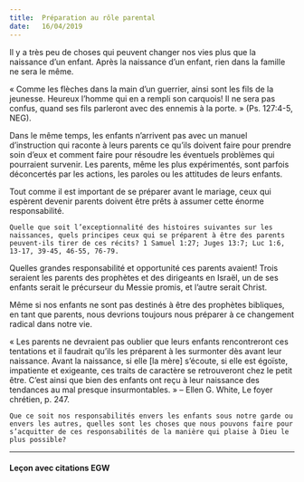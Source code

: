 ```yaml
---
title:  Préparation au rôle parental
date:   16/04/2019
---
```


Il y a très peu de choses qui peuvent changer nos vies plus que la naissance d’un enfant. Après la naissance d’un enfant, rien dans la famille ne sera le même.

« Comme les flèches dans la main d’un guerrier, ainsi sont les fils de la jeunesse. Heureux l’homme qui en a rempli son carquois! Il ne sera pas confus, quand ses fils parleront avec des ennemis à la porte. » (Ps. 127:4-5, NEG).

Dans le même temps, les enfants n’arrivent pas avec un manuel d’instruction qui raconte à leurs parents ce qu’ils doivent faire pour prendre soin d’eux et comment faire pour résoudre les éventuels problèmes qui pourraient survenir. Les parents, même les plus expérimentés, sont parfois déconcertés par les actions, les paroles ou les attitudes de leurs enfants.

Tout comme il est important de se préparer avant le mariage, ceux qui espèrent devenir parents doivent être prêts à assumer cette énorme responsabilité.

`Quelle que soit l’exceptionnalité des histoires suivantes sur les naissances, quels principes ceux qui se préparent à être des parents peuvent-ils tirer de ces récits? 1 Samuel 1:27; Juges 13:7; Luc 1:6, 13-17, 39-45, 46-55, 76-79.`

Quelles grandes responsabilité et opportunité ces parents avaient! Trois seraient les parents des prophètes et des dirigeants en Israël, un de ses enfants serait le précurseur du Messie promis, et l’autre serait Christ.

Même si nos enfants ne sont pas destinés à être des prophètes bibliques, en tant que parents, nous devrions toujours nous préparer à ce changement radical dans notre vie.

« Les parents ne devraient pas oublier que leurs enfants rencontreront ces tentations et il faudrait qu’ils les préparent à les surmonter dès avant leur naissance. Avant la naissance, si elle [la mère] s’écoute, si elle est égoïste, impatiente et exigeante, ces traits de caractère se retrouveront chez le petit être. C’est ainsi que bien des enfants ont reçu à leur naissance des tendances au mal presque insurmontables. » – Ellen G. White, Le foyer chrétien, p. 247.

`Que ce soit nos responsabilités envers les enfants sous notre garde ou envers les autres, quelles sont les choses que nous pouvons faire pour s’acquitter de ces responsabilités de la manière qui plaise à Dieu le plus possible?`

---

#### Leçon avec citations EGW